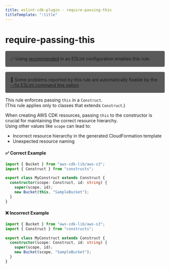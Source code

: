 ```yaml
---
title: eslint-cdk-plugin - require-passing-this
titleTemplate: ":title"
---
```


# require-passing-this

<div style="margin-top: 16px; background-color: #595959; padding: 16px; border-radius: 4px;">
  ✅ Using
  <a href="/rules/#recommended-rules">recommended</a>
  in an ESLint configuration enables this rule.
</div>
<div style="margin-top: 16px; background-color: #595959; padding: 16px; border-radius: 4px;">
  🔧 Some problems reported by this rule are automatically fixable by the
  <a href="https://eslint.org/docs/latest/use/command-line-interface#--fix">
    --fix ESLint command line option
  </a>
</div>

This rule enforces passing `this` in a `Construct`.  
(This rule applies only to classes that extends `Construct`.)

When creating AWS CDK resources, passing `this` to the constructor is crucial for maintaining the correct resource hierarchy.  
Using other values like `scope` can lead to:

- Incorrect resource hierarchy in the generated CloudFormation template
- Unexpected resource naming

#### ✅ Correct Example

```ts
import { Bucket } from "aws-cdk-lib/aws-s3";
import { Construct } from "constructs";

export class MyConstruct extends Construct {
  constructor(scope: Construct, id: string) {
    super(scope, id);
    new Bucket(this, "SampleBucket");
  }
}
```

#### ❌ Incorrect Example

```ts
import { Bucket } from "aws-cdk-lib/aws-s3";
import { Construct } from "constructs";

export class MyConstruct extends Construct {
  constructor(scope: Construct, id: string) {
    super(scope, id);
    new Bucket(scope, "SampleBucket");
  }
}
```
